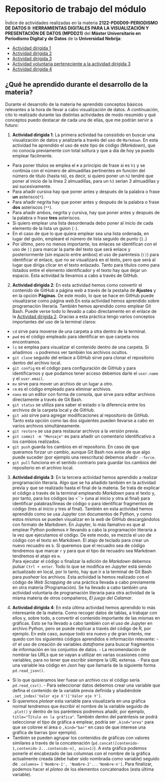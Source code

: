 # Repositorio de trabajo del módulo 

Índice de actividades realizadas en la materia **2122-PD0D09-PERIODISMO DE DATOS II: HERRAMIENTAS DIGITALES PARA LA VISUALIZACIÓN Y PRESENTACIÓN DE DATOS (MPDD21)** del **Máster Universitario en Periodismo Digital y de Datos** de la **Universidad Nebrija**:

- [Actividad dirigida 1](ad1.md)
- [Actividad dirigida 2](ad2.md)
- [Actividad dirigida 3](ad3.md)
- [Actividad voluntaria perteneciente a la actividad dirigida 3](ad3_2.md)
- [Actividad dirigida 4](api-covid-pandas.md)


## ¿Qué he aprendido durante el desarrollo de la materia?

Durante el desarrollo de la materia he aprendido conceptos básicos relevantes a la hora de llevar a cabo visualización de datos.
A continuación, cito lo realizado durante las distintas actividades de modo resumido y qué conceptos puedo destacar de cada una de ellas, que me podrán servir a futuro:

1. **Actividad dirigida 1**:
La primera actividad ha consistido en buscar una visualización de datos y analizarla a través del uso de `Markdown`. 
En esta actividad he aprendido el uso de este tipo de código (*Markdown*), que no conocía previamente con total soltura y que a día de hoy ya puedo emplear fácilmente.
- Para poner títulos se emplea el `#` a principio de frase si es `h1` y se continúa con el número de almuadillas pertinentes en función del número de título (hasta `h6`), es decir, si quiero poner un `h2` tendré que poner al inicio de la línea 2 almuadillas, para un `h3` serían 3 almuadillas y así sucesivamente.
- Para añadir cursiva hay que poner antes y después de la palabra o frase **un** asterisco(`*`). 
- Para añadir negrita hay que poner antes y después de la palabra o frase **dos** asteriscos (`**`).
- Para añadir ambos, negrita y cursiva, hay que poner antes y después de la palabra o frase **tres** asteriscos.
- Si quiero emplear una lista desordenada debo poner al inicio de cada elemento de la lista un guion (`-`).
- En el caso de que lo que quiera emplear sea una lista ordenada, en lugar del guión, emplearé el número de lista seguido de punto (`1.`)
- Por último, pero no menos importante, los enlaces se identifican con el uso de `[]` para marcar la parte del texto que será enlace y posteriormente (sin espacio entre ambos) el uso de paréntesis (`()`) para identificar el enlace, que no se visualizará en el texto, pero que será al lugar que diriga clicar en el texto enlazado.
Tanto para títulos como para listados entre el elemento identificador y el texto hay que dejar un espacio.
Esta actividad la llevamos a cabo a través de GitHub. 

2. **Actividad dirigida 2**:
En esta actividad hemos como convertir el contenido de GitHub a página *web* a través de la pestaña de **Ajustes** y en la opción **Páginas**. De este modo, lo que se hace en GitHub puede visualizarse como página *web*.En esta actividad hemos aprendido sobre programación literaria.
También hemos aprendido como emplear Git Bash. Puede verse todo lo llevado a cabo directamente en el enlace de la [Actividad dirigida 2](ad2.md).
Gracias a esta práctica tengo varios conceptos importantes del uso de la terminal claros:
- `cd` sirve para moverse de una carpeta a otra dentro de la terminal.
- `pwd` es el código empleado para identificar en que carpeta nos encontramos.
- `ls` se emplea para visualizar el contenido dentro de una carpeta. Si añadimos `-a` podremos ver también los archivos ocultos.
- `git clone` seguido del enlace a GitHub sirve para clonar el repositorio dentro del archivo local.
- `git config` es el código para configuración de GitHub y para identificarnos y que podamos tener acceso debemos darle el `user.name` y el `user.email`.
- `mv` sirve para mover un archivo de un lugar a otro.
- `rm` es el código empleado para eliminar archivos.
- `nano` es un editor con forma de consola, que sirve para editar archivos directamente a través de Git Bash.
- `git status` se utiliza para saber el estado o la diferencia entre los archivos de la carpeta local y de GitHub.
- `git add` sirve para agregar modificaciones al repositorio de GitHub. Tanto esta opción como las dos siguientes pueden llevarse a cabo en varios archivos simultáneamente.
- `git restore` se usa para restaurar archivos a la versión previa.
- `git commit -m "Mensaje"` es para añadir un comentario identificativo a los cambios realizados.
- `git push` guarda los cambios en el repositorio. En caso de que queramos forzar un cambio, aunque Git Bash nos avise de que algo puede suceder (por ejemplo una reescritura) debemos añadir `--force`. 
- `git pull` funciona en el sentido contrario para guardar los cambios del repositorio en el archivo local.

3. **Actividad dirigida 3**:
En la tercera actividad hemos aprendido a realizar programación literaria. Algo que se ha añadido también en la actividad previa y que se realizado hasta el final de la materia.
Se trata de explicar el código a través de la terminal empleando *Markdown* para el texto y, por tanto, para los códigos las <``> (una al inicio y otra al final)  para identificar palabras/líneas de código o para identificar fragmentos de código (tres al inicio y tres al final).
También en esta actividad hemos aprendido como se usa Jupyter con documentos de Python, y como estos mismos se pueden visualizar en la *web* de GitHub descargándolos con formato de Markdown.
Én Jupyter, lo más llamativo es que al emplear Python podemos ir llevando a cabo la programación literaria a la vez que ejecutamos el código. De este modo, se mezcla el uso de código con el texto en Markdown.
El atajo de teclado para crear un nuevo recuadro es `b`. Si queremos que el recuadro sea de código tendremos que marcar `r` y para que el tipo de recuadro sea Markdown tendremos el atajo es `m`.  
Para ejecutar el código o finalizar la edición de *Markdown* debemos pulsar `Ctrl + enter`. 
Todo lo que se modifica en Jupyter está siendo actualizado en local, por lo tanto, hay que ir a la terminal de Git Bash para *pushear* los archivos.
Esta actividad la hemos realizado con el código de *Web Scrapping* de una práctica llevada a cabo previamente en otra materia (Programación). Se ha llevado a cabo también una actividad voluntaria de programación literaria para otra actividad de la misma materia de otros compañeros, *El juego del Calamar*.

4. **Actividad dirigida 4**: En esta última actividad hemos aprendido lo más 
interesante de la materia. Como recoger datos de tablas, a trabajar con 
ellos y, sobre todo, a convertir el contenido importante de las mismas 
en gráficas. Esto se ha llevado a cabo también con el uso de Jupyter en 
archivo Python, pero se puede replicar a través del código de R, por 
ejemplo. En este caso, aunque todo era nuevo y de gran interés, me quedo 
con los siguientes códigos aprendidos e información relevante: - `df` el 
uso de creación de variables *dataframe* para buscar fragmentos de 
información en los conjuntos de datos. - La recomendación de nombrar las 
URLs que se vayan a utilizar en varias ocasiones como variables, para no 
tener que escribir siempre la URL extensa. - Para que una variable lea 
código en Json hay que llamarla de la siguiente forma `pd.read_json()`. 
- Si lo que quisieramos leer fuese un archivo csv el código sería 
`pd.read_csv()`. - Para seleccionar datos debemos crear una variable que 
defina el contenido de la variable previa definida y añadiéndole 
`.set_index('Valor eje X')['Valor eje Y']`. 
- Si queremos *plotear* esta variable para visualizarla en una gráfica normal tendremos que éscribir el nombre de la variable seguido de `.plot()` y dentro de los paréntesis podremos añadir, por ejemplo, `title="Título en la gráfica"`. También dentro del paréntesis se podrá seleccionar el tipo de gráfica a emplear, podría ser `,kind="area"` para que se coloree el área o `,kind="bar"` en caso de que interese una gráfica de barras (por ejemplo).
- También se pueden agrupar los contenidos de gráficas con valores similares a través de la concatenación (`pd.concat([contenido-1,contenido-2...contenido-n], axis=1)`). A esta gráfica podemos ponerle el encabezado de las columnas con el nombre de la gráfica actualmente creada (debe haber sido nombrada como variable) seguido de `.columns= ['Nombre-1', 'Nombre-2'...'Nombre-n']`. Para finalizar, podemos hacer el *ploteo* de los elementos concatenados (esta última variable).
